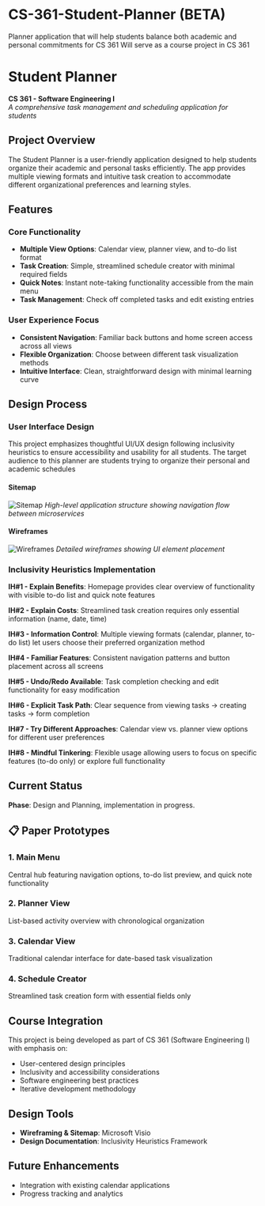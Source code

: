 # CS-361-Student-Planner (BETA)
Planner application that will help students balance both academic and personal commitments for CS 361
Will serve as a course project in CS 361

# Student Planner
**CS 361 - Software Engineering I**  
*A comprehensive task management and scheduling application for students*

##  Project Overview

The Student Planner is a user-friendly application designed to help students organize their academic and personal tasks efficiently. The app provides multiple viewing formats and intuitive task creation to accommodate different organizational preferences and learning styles.

##  Features

### Core Functionality
- **Multiple View Options**: Calendar view, planner view, and to-do list format
- **Task Creation**: Simple, streamlined schedule creator with minimal required fields
- **Quick Notes**: Instant note-taking functionality accessible from the main menu
- **Task Management**: Check off completed tasks and edit existing entries

### User Experience Focus
- **Consistent Navigation**: Familiar back buttons and home screen access across all views
- **Flexible Organization**: Choose between different task visualization methods
- **Intuitive Interface**: Clean, straightforward design with minimal learning curve

##  Design Process

### User Interface Design
This project emphasizes thoughtful UI/UX design following inclusivity heuristics to ensure accessibility and usability for all students. The target audience to this planner are students trying to organize their personal and academic schedules

#### Sitemap
![Sitemap](Sitemap-image.png)
*High-level application structure showing navigation flow between microservices*

#### Wireframes
![Wireframes](Wireframe-image.png)
*Detailed wireframes showing UI element placement*

### Inclusivity Heuristics Implementation

**IH#1 - Explain Benefits**: Homepage provides clear overview of functionality with visible to-do list and quick note features

**IH#2 - Explain Costs**: Streamlined task creation requires only essential information (name, date, time)

**IH#3 - Information Control**: Multiple viewing formats (calendar, planner, to-do list) let users choose their preferred organization method

**IH#4 - Familiar Features**: Consistent navigation patterns and button placement across all screens

**IH#5 - Undo/Redo Available**: Task completion checking and edit functionality for easy modification

**IH#6 - Explicit Task Path**: Clear sequence from viewing tasks → creating tasks → form completion

**IH#7 - Try Different Approaches**: Calendar view vs. planner view options for different user preferences

**IH#8 - Mindful Tinkering**: Flexible usage allowing users to focus on specific features (to-do only) or explore full functionality

##  Current Status

**Phase**: Design and Planning, implementation in progress. 


## 📋 Paper Prototypes

### 1. Main Menu
Central hub featuring navigation options, to-do list preview, and quick note functionality

### 2. Planner View  
List-based activity overview with chronological organization

### 3. Calendar View
Traditional calendar interface for date-based task visualization

### 4. Schedule Creator
Streamlined task creation form with essential fields only

##  Course Integration

This project is being developed as part of CS 361 (Software Engineering I) with emphasis on:
- User-centered design principles
- Inclusivity and accessibility considerations
- Software engineering best practices
- Iterative development methodology

## Design Tools

- **Wireframing & Sitemap**: Microsoft Visio
- **Design Documentation**: Inclusivity Heuristics Framework

## Future Enhancements

- Integration with existing calendar applications
- Progress tracking and analytics


